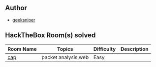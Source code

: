
## Author

- [geeksniper](https://app.hackthebox.eu/profile/421843)

## HackTheBox Room(s) solved

| Room Name                                                                                          | Topics                                          | Difficulty   | Description                                                                                                         |
| -------------------------------------------------------------------------------------------------- | ----------------------------------------------- | ------------ | ------------------------------------------------------------------------------------------------------------------- |
[cap](https://github.com/geeksniper/my-HackTheBox-writeup/tree/main/cap)            | packet analysis,web   | Easy    | 

